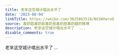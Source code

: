 ```yaml
---
title: 老芈这空城计唱出水平了
date: '2023-08-04'
linkTitle: https://weibo.com/3825863518/Nd1WVwroO
source: 毒奶菇毒奶茹毒奶茄毒奶喆毒奶囍的微博
description: 老芈这空城计唱出水平了  ...
disable_comments: true
---
```

老芈这空城计唱出水平了  ...